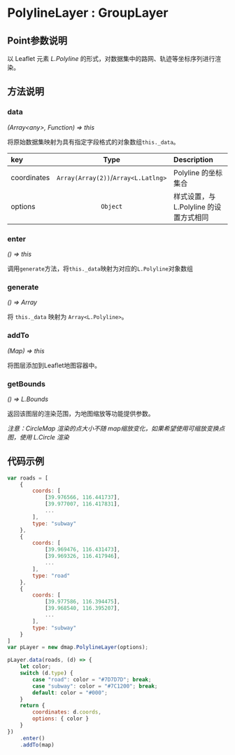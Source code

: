 # PolylineLayer : GroupLayer



## Point参数说明
以 Leaflet 元素 *L.Polyline* 的形式，对数据集中的路网、轨迹等坐标序列进行渲染。

## 方法说明
### data
*(Array&lt;any&gt;, Function) => this*

将原始数据集映射为具有指定字段格式的对象数组`this._data`。

| key    | Type  | Description |
| :----- | :---: | :---------  |
| coordinates  | `Array(Array(2))`/`Array<L.Latlng>` | Polyline 的坐标集合 |
| options | `Object` | 样式设置，与 L.Polyline 的设置方式相同

### enter
*() => this*

调用`generate`方法，将`this._data`映射为对应的`L.Polyline`对象数组

### generate
*() => Array*

将 `this._data` 映射为 `Array<L.Polyline>`。

### addTo
*(Map) => this*

将图层添加到Leaflet地图容器中。

### getBounds
*() => L.Bounds*

返回该图层的渲染范围，为地图缩放等功能提供参数。


*注意：CircleMap 渲染的点大小不随 map缩放变化，如果希望使用可缩放变换点图，使用 L.Circle 渲染*

## 代码示例
```javascript
var roads = [
    {
        coords: [
            [39.976566, 116.441737], 
            [39.977007, 116.417831],
            ...
        ],
        type: "subway"
    },
    {
        coords: [
            [39.969476, 116.431473],
            [39.969326, 116.417946],
            ...
        ],
        type: "road"
    },
    {
        coords: [
            [39.977586, 116.394475],
            [39.968540, 116.395207],
            ...
        ],
        type: "subway"
    }
]
var pLayer = new dmap.PolylineLayer(options);

pLayer.data(roads, (d) => {
    let color;
    switch (d.type) {
        case "road": color = "#7D7D7D"; break;
        case "subway": color = "#7C1200"; break;
        default: color = "#000"; 
    }
    return {
        coordinates: d.coords,
        options: { color }
    }
})
    .enter()
    .addTo(map)

```